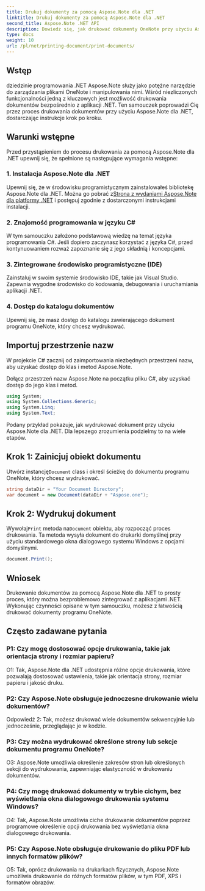 ```yaml
---
title: Drukuj dokumenty za pomocą Aspose.Note dla .NET
linktitle: Drukuj dokumenty za pomocą Aspose.Note dla .NET
second_title: Aspose.Note .NET API
description: Dowiedz się, jak drukować dokumenty OneNote przy użyciu Aspose.Note dla .NET. Przewodnik krok po kroku dotyczący bezproblemowej integracji z aplikacjami .NET.
type: docs
weight: 10
url: /pl/net/printing-document/print-documents/
---
```

## Wstęp

dziedzinie programowania .NET Aspose.Note służy jako potężne narzędzie do zarządzania plikami OneNote i manipulowania nimi. Wśród niezliczonych funkcjonalności jedną z kluczowych jest możliwość drukowania dokumentów bezpośrednio z aplikacji .NET. Ten samouczek poprowadzi Cię przez proces drukowania dokumentów przy użyciu Aspose.Note dla .NET, dostarczając instrukcje krok po kroku.

## Warunki wstępne

Przed przystąpieniem do procesu drukowania za pomocą Aspose.Note dla .NET upewnij się, że spełnione są następujące wymagania wstępne:

### 1. Instalacja Aspose.Note dla .NET

 Upewnij się, że w środowisku programistycznym zainstalowałeś bibliotekę Aspose.Note dla .NET. Można go pobrać z[Strona z wydaniami Aspose.Note dla platformy .NET](https://releases.aspose.com/note/net/) i postępuj zgodnie z dostarczonymi instrukcjami instalacji.

### 2. Znajomość programowania w języku C#

W tym samouczku założono podstawową wiedzę na temat języka programowania C#. Jeśli dopiero zaczynasz korzystać z języka C#, przed kontynuowaniem rozważ zapoznanie się z jego składnią i koncepcjami.

### 3. Zintegrowane środowisko programistyczne (IDE)

Zainstaluj w swoim systemie środowisko IDE, takie jak Visual Studio. Zapewnia wygodne środowisko do kodowania, debugowania i uruchamiania aplikacji .NET.

### 4. Dostęp do katalogu dokumentów

Upewnij się, że masz dostęp do katalogu zawierającego dokument programu OneNote, który chcesz wydrukować.

## Importuj przestrzenie nazw

W projekcie C# zacznij od zaimportowania niezbędnych przestrzeni nazw, aby uzyskać dostęp do klas i metod Aspose.Note.

Dołącz przestrzeń nazw Aspose.Note na początku pliku C#, aby uzyskać dostęp do jego klas i metod.

```csharp
using System;
using System.Collections.Generic;
using System.Linq;
using System.Text;
```

Podany przykład pokazuje, jak wydrukować dokument przy użyciu Aspose.Note dla .NET. Dla lepszego zrozumienia podzielmy to na wiele etapów.

## Krok 1: Zainicjuj obiekt dokumentu

 Utwórz instancję`Document` class i określ ścieżkę do dokumentu programu OneNote, który chcesz wydrukować.

```csharp
string dataDir = "Your Document Directory";
var document = new Document(dataDir + "Aspose.one");
```

## Krok 2: Wydrukuj dokument

 Wywołaj`Print` metoda na`Document` obiektu, aby rozpocząć proces drukowania. Ta metoda wysyła dokument do drukarki domyślnej przy użyciu standardowego okna dialogowego systemu Windows z opcjami domyślnymi.

```csharp
document.Print();
```

## Wniosek

Drukowanie dokumentów za pomocą Aspose.Note dla .NET to prosty proces, który można bezproblemowo zintegrować z aplikacjami .NET. Wykonując czynności opisane w tym samouczku, możesz z łatwością drukować dokumenty programu OneNote.

## Często zadawane pytania

### P1: Czy mogę dostosować opcje drukowania, takie jak orientacja strony i rozmiar papieru?

O1: Tak, Aspose.Note dla .NET udostępnia różne opcje drukowania, które pozwalają dostosować ustawienia, takie jak orientacja strony, rozmiar papieru i jakość druku.

### P2: Czy Aspose.Note obsługuje jednoczesne drukowanie wielu dokumentów?

Odpowiedź 2: Tak, możesz drukować wiele dokumentów sekwencyjnie lub jednocześnie, przeglądając je w kodzie.

### P3: Czy można wydrukować określone strony lub sekcje dokumentu programu OneNote?

O3: Aspose.Note umożliwia określenie zakresów stron lub określonych sekcji do wydrukowania, zapewniając elastyczność w drukowaniu dokumentów.

### P4: Czy mogę drukować dokumenty w trybie cichym, bez wyświetlania okna dialogowego drukowania systemu Windows?

O4: Tak, Aspose.Note umożliwia ciche drukowanie dokumentów poprzez programowe określenie opcji drukowania bez wyświetlania okna dialogowego drukowania.

### P5: Czy Aspose.Note obsługuje drukowanie do pliku PDF lub innych formatów plików?

O5: Tak, oprócz drukowania na drukarkach fizycznych, Aspose.Note umożliwia drukowanie do różnych formatów plików, w tym PDF, XPS i formatów obrazów.
